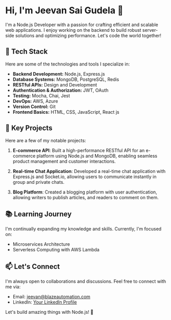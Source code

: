# Hi, I'm Jeevan Sai Gudela 👋

I'm a Node.js Developer with a passion for crafting efficient and scalable web applications. I enjoy working on the backend to build robust server-side solutions and optimizing performance. Let's code the world together!

## 🔧 Tech Stack

Here are some of the technologies and tools I specialize in:

- **Backend Development:** Node.js, Express.js
- **Database Systems:** MongoDB, PostgreSQL, Redis
- **RESTful APIs:** Design and Development
- **Authentication & Authorization:** JWT, OAuth
- **Testing:** Mocha, Chai, Jest
- **DevOps:** AWS, Azure
- **Version Control:** Git
- **Frontend Basics:** HTML, CSS, JavaScript, React js

## 🌟 Key Projects

Here are a few of my notable projects:

1. **E-commerce API**: Built a high-performance RESTful API for an e-commerce platform using Node.js and MongoDB, enabling seamless product management and customer interactions.

2. **Real-time Chat Application**: Developed a real-time chat application with Express.js and Socket.io, allowing users to communicate instantly in group and private chats.

3. **Blog Platform**: Created a blogging platform with user authentication, allowing writers to publish articles, and readers to comment on them.

## 📚 Learning Journey

I'm continually expanding my knowledge and skills. Currently, I'm focused on:

- Microservices Architecture
- Serverless Computing with AWS Lambda

## 📫 Let's Connect

I'm always open to collaborations and discussions. Feel free to connect with me via:

- Email: [jeevan@blazeautomation.com](mailto:jeevan@blazeautomation.com)
- LinkedIn: [Your LinkedIn Profile](https://in.linkedin.com/in/jeevan-sai-gudela-39aa3919a)

Let's build amazing things with Node.js! 🚀

